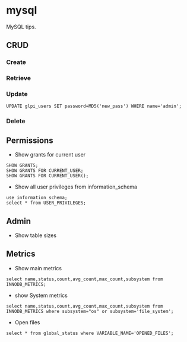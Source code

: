 # mysql

MySQL tips.

## CRUD

### Create

### Retrieve

### Update

`UPDATE glpi_users SET password=MD5('new_pass') WHERE name='admin';`

### Delete



## Permissions

* Show grants for current user

```
SHOW GRANTS;
SHOW GRANTS FOR CURRENT_USER;
SHOW GRANTS FOR CURRENT_USER();
```

* Show all user privileges from information_schema


```
use information_schema;
select * from USER_PRIVILEGES;
```

## Admin

* Show table sizes

## Metrics

* Show main metrics

```
select name,status,count,avg_count,max_count,subsystem from INNODB_METRICS;
```

* show System metrics

```
select name,status,count,avg_count,max_count,subsystem from INNODB_METRICS where subsystem="os" or subsystem='file_system';
```

* Open files


```
select * from global_status where VARIABLE_NAME='OPENED_FILES';

```

